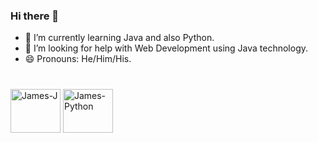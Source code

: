 ### Hi there 👋


- 🌱 I’m currently learning Java and also Python.
- 🤔 I’m looking for help with Web Development using Java technology.
- 😄 Pronouns: He/Him/His.
### 
</div>
<div style = "display: inline_block"><br>
 <img align="center" alt="James-J" height="70" width="80"src="https://cdn.jsdelivr.net/gh/devicons/devicon/icons/java/java-original.svg" />
 <img align ="center" alt="James-Python" height="70" width="80"  src="https://cdn.jsdelivr.net/gh/devicons/devicon/icons/python/python-original.svg" />
                    
</div> 
